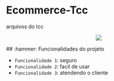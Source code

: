 # Ecommerce-Tcc
arquivos do tcc
<p align="center">
<img src="http://img.shields.io/static/v1?label=STATUS&message=EM%20DESENVOLVIMENTO&color=GREEN&style=for-the-badge"/>
</p>
## :hammer: Funcionalidades do projeto

- `Funcionalidade 1`: seguro
- `Funcionalidade 2`: facil de usar
- `Funcionalidade 3`: atendendo o cliente
